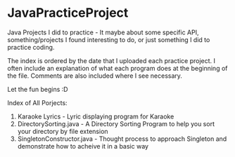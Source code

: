 # JavaPracticeProject
Java Projects I did to practice - It maybe about some specific API, something/projects I found interesting to do, or just something I did to practice coding.

The index is ordered by the date that I uploaded each practice project. I often include an explanation of what each program does at the beginning of the file. Comments are also included where I see necessary.

Let the fun begins :D

Index of All Porjects:

1. Karaoke Lyrics - Lyric displaying program for Karaoke  
2. DirectorySorting.java - A Directory Sorting Program to help you sort your directory by file extension
3. SingletonConstructor.java - Thought process to approach Singleton and demonstrate how to acheive it in a basic way 





